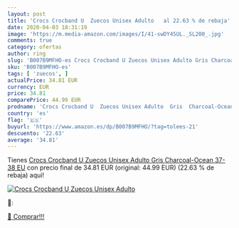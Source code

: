 ```yaml
---
layout: post
title: 'Crocs Crocband U  Zuecos Unisex Adulto   al 22.63 % de rebaja'
date: 2020-04-03 18:31:19
image: 'https://m.media-amazon.com/images/I/41-swDY45UL._SL200_.jpg'
comments: true
category: ofertas
author: ring
slug: 'B007B9MFHO-es Crocs Crocband U Zuecos Unisex Adulto Gris Charcoal-Ocean...'
sku: 'B007B9MFHO-es'
tags: [ 'zuecos', ]
actualPrice: 34.81 EUR
currency: EUR
price: 34.81
comparePrice: 44.99 EUR
prodname: 'Crocs Crocband U  Zuecos Unisex Adulto  Gris  Charcoal-Ocean   37-38 EU'
country: 'es'
flag: '🇪🇸'
buyurl: 'https://www.amazon.es/dp/B007B9MFHO/?tag=tolees-21'
descuento: '22.63'
average: '34.81'
---
```


Tienes [Crocs Crocband U  Zuecos Unisex Adulto  Gris  Charcoal-Ocean   37-38 EU](https://www.amazon.es/dp/B007B9MFHO/?tag=tolees-21) con precio final de  34.81 EUR (original: 44.99 EUR) (22.63 %  de rebaja) aqui!

[![Crocs Crocband U  Zuecos Unisex Adulto  ](https://m.media-amazon.com/images/I/41-swDY45UL._SL200_.jpg)](https://www.amazon.es/dp/B007B9MFHO/?tag=tolees-21)

🔎:


[🛒 Comprar!!!](https://www.amazon.es/dp/B007B9MFHO/?tag=tolees-21)
